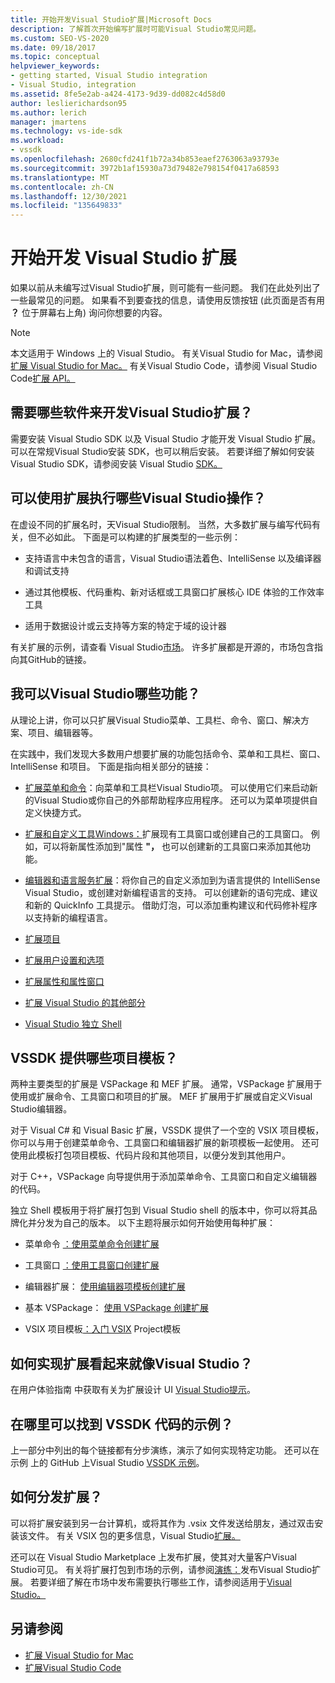```yaml
---
title: 开始开发Visual Studio扩展|Microsoft Docs
description: 了解首次开始编写扩展时可能Visual Studio常见问题。
ms.custom: SEO-VS-2020
ms.date: 09/18/2017
ms.topic: conceptual
helpviewer_keywords:
- getting started, Visual Studio integration
- Visual Studio, integration
ms.assetid: 8fe5e2ab-a424-4173-9d39-dd082c4d58d0
author: leslierichardson95
ms.author: lerich
manager: jmartens
ms.technology: vs-ide-sdk
ms.workload:
- vssdk
ms.openlocfilehash: 2680cfd241f1b72a34b853eaef2763063a93793e
ms.sourcegitcommit: 3972b1af15930a73d79482e798154f0417a68593
ms.translationtype: MT
ms.contentlocale: zh-CN
ms.lasthandoff: 12/30/2021
ms.locfileid: "135649833"
---
```

# <a name="starting-to-develop-visual-studio-extensions"></a>开始开发 Visual Studio 扩展

如果以前从未编写过Visual Studio扩展，则可能有一些问题。 我们在此处列出了一些最常见的问题。 如果看不到要查找的信息，请使用反馈按钮 (此页面是否有用 **？** 位于屏幕右上角) 询问你想要的内容。

> [!NOTE]
> 本文适用于 Windows 上的 Visual Studio。 有关Visual Studio for Mac，请参阅[扩展 Visual Studio for Mac。](/previous-versions/visualstudio/mac/extending-visual-studio-mac-walkthrough) 有关Visual Studio Code，请参阅 Visual Studio Code[扩展 API。](https://code.visualstudio.com/api)

## <a name="what-software-do-i-need-to-develop-visual-studio-extensions"></a>需要哪些软件来开发Visual Studio扩展？

需要安装 Visual Studio SDK 以及 Visual Studio 才能开发 Visual Studio 扩展。 可以在常规Visual Studio安装 SDK，也可以稍后安装。 若要详细了解如何安装 Visual Studio SDK，请参阅安装 Visual Studio [SDK。](../extensibility/installing-the-visual-studio-sdk.md)

## <a name="what-kinds-of-things-can-i-do-with-visual-studio-extensions"></a>可以使用扩展执行哪些Visual Studio操作？

在虚设不同的扩展名时，天Visual Studio限制。 当然，大多数扩展与编写代码有关，但不必如此。 下面是可以构建的扩展类型的一些示例：

- 支持语言中未包含的语言，Visual Studio语法着色、IntelliSense 以及编译器和调试支持

- 通过其他模板、代码重构、新对话框或工具窗口扩展核心 IDE 体验的工作效率工具

- 适用于数据设计或云支持等方案的特定于域的设计器

有关扩展的示例，请查看 Visual Studio[市场](https://marketplace.visualstudio.com/vs)。 许多扩展都是开源的，市场包含指向其GitHub的链接。

## <a name="which-visual-studio-features-can-i-extend"></a>我可以Visual Studio哪些功能？

从理论上讲，你可以只扩展Visual Studio菜单、工具栏、命令、窗口、解决方案、项目、编辑器等。

在实践中，我们发现大多数用户想要扩展的功能包括命令、菜单和工具栏、窗口、IntelliSense 和项目。 下面是指向相关部分的链接：

- [扩展菜单和命令](../extensibility/extending-menus-and-commands.md)：向菜单和工具栏Visual Studio项。 可以使用它们来启动新的Visual Studio或你自己的外部帮助程序应用程序。 还可以为菜单项提供自定义快捷方式。

- [扩展和自定义工具Windows：](../extensibility/extending-and-customizing-tool-windows.md)扩展现有工具窗口或创建自己的工具窗口。 例如，可以将新属性添加到"属性 **"，** 也可以创建新的工具窗口来添加其他功能。

- [编辑器和语言服务扩展](../extensibility/editor-and-language-service-extensions.md)：将你自己的自定义添加到为语言提供的 IntelliSense Visual Studio，或创建对新编程语言的支持。 可以创建新的语句完成、建议和新的 QuickInfo 工具提示。 借助灯泡，可以添加重构建议和代码修补程序以支持新的编程语言。

- [扩展项目](../extensibility/extending-projects.md)

- [扩展用户设置和选项](../extensibility/extending-user-settings-and-options.md)

- [扩展属性和属性窗口](../extensibility/extending-properties-and-the-property-window.md)

- [扩展 Visual Studio 的其他部分](../extensibility/extending-other-parts-of-visual-studio.md)

- [Visual Studio 独立 Shell](https://visualstudio.microsoft.com/vs/older-downloads/isolated-shell/)

## <a name="what-project-templates-are-provided-by-the-vssdk"></a><a name="BKMK_ProjectTemplate"></a> VSSDK 提供哪些项目模板？
 两种主要类型的扩展是 VSPackage 和 MEF 扩展。 通常，VSPackage 扩展用于使用或扩展命令、工具窗口和项目的扩展。 MEF 扩展用于扩展或自定义Visual Studio编辑器。

 对于 Visual C# 和 Visual Basic 扩展，VSSDK 提供了一个空的 VSIX 项目模板，你可以与用于创建菜单命令、工具窗口和编辑器扩展的新项模板一起使用。 还可使用此模板打包项目模板、代码片段和其他项目，以便分发到其他用户。

 对于 C++，VSPackage 向导提供用于添加菜单命令、工具窗口和自定义编辑器的代码。

 独立 Shell 模板用于将扩展打包到 Visual Studio shell 的版本中，你可以将其品牌化并分发为自己的版本。 以下主题将展示如何开始使用每种扩展：

- 菜单命令 [：使用菜单命令创建扩展](../extensibility/creating-an-extension-with-a-menu-command.md)

- 工具窗口 [：使用工具窗口创建扩展](../extensibility/creating-an-extension-with-a-tool-window.md)

- 编辑器扩展： [使用编辑器项模板创建扩展](../extensibility/creating-an-extension-with-an-editor-item-template.md)

- 基本 VSPackage： [使用 VSPackage 创建扩展](../extensibility/creating-an-extension-with-a-vspackage.md)

- VSIX 项目模板[：入门 VSIX](../extensibility/getting-started-with-the-vsix-project-template.md) Project模板

## <a name="how-do-i-get-my-extension-to-look-like-visual-studio"></a>如何实现扩展看起来就像Visual Studio？
 在用户体验指南 中获取有关为扩展设计 UI [Visual Studio提示](../extensibility/ux-guidelines/visual-studio-user-experience-guidelines.md)。

## <a name="where-can-i-find-examples-of-vssdk-code"></a>在哪里可以找到 VSSDK 代码的示例？
 上一部分中列出的每个链接都有分步演练，演示了如何实现特定功能。 还可以在示例 上的 GitHub 上Visual Studio [VSSDK 示例](https://github.com/Microsoft/VSSDK-Extensibility-Samples)。

## <a name="how-can-i-distribute-my-extension"></a>如何分发扩展？
 可以将扩展安装到另一台计算机，或将其作为 .vsix 文件发送给朋友，通过双击安装该文件。 有关 VSIX 包的更多信息，Visual Studio[扩展。](../extensibility/shipping-visual-studio-extensions.md)

 还可以在 Visual Studio Marketplace 上发布扩展，使其对大量客户Visual Studio可见。 有关将扩展打包到市场的示例，请参阅[演练：](../extensibility/walkthrough-publishing-a-visual-studio-extension.md)发布Visual Studio扩展。 若要详细了解在市场中发布需要执行哪些工作，请参阅适用于[Visual Studio。](/azure/devops/extend/overview?view=vsts&preserve-view=true)

## <a name="see-also"></a>另请参阅

- [扩展 Visual Studio for Mac](/previous-versions/visualstudio/mac/extending-visual-studio-mac-walkthrough)
- [扩展Visual Studio Code](https://code.visualstudio.com/api)
